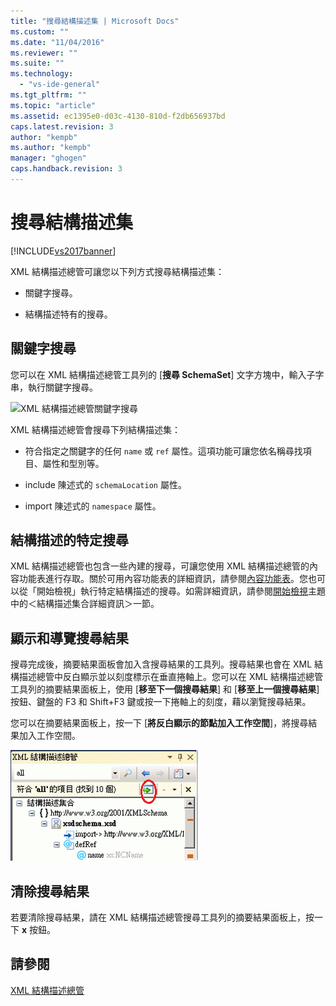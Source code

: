 ```yaml
---
title: "搜尋結構描述集 | Microsoft Docs"
ms.custom: ""
ms.date: "11/04/2016"
ms.reviewer: ""
ms.suite: ""
ms.technology: 
  - "vs-ide-general"
ms.tgt_pltfrm: ""
ms.topic: "article"
ms.assetid: ec1395e0-d03c-4130-810d-f2db656937bd
caps.latest.revision: 3
author: "kempb"
ms.author: "kempb"
manager: "ghogen"
caps.handback.revision: 3
---
```

# 搜尋結構描述集
[!INCLUDE[vs2017banner](../code-quality/includes/vs2017banner.md)]

XML 結構描述總管可讓您以下列方式搜尋結構描述集：  
  
-   關鍵字搜尋。  
  
-   結構描述特有的搜尋。  
  
## 關鍵字搜尋  
 您可以在 XML 結構描述總管工具列的 \[**搜尋 SchemaSet**\] 文字方塊中，輸入子字串，執行關鍵字搜尋。  
  
 ![XML 結構描述總管關鍵字搜尋](../xml-tools/media/schemaexplorersearch.gif "SchemaExplorerSearch")  
  
 XML 結構描述總管會搜尋下列結構描述集：  
  
-   符合指定之關鍵字的任何 `name` 或 `ref` 屬性。這項功能可讓您依名稱尋找項目、屬性和型別等。  
  
-   include 陳述式的 `schemaLocation` 屬性。  
  
-   import 陳述式的 `namespace` 屬性。  
  
## 結構描述的特定搜尋  
 XML 結構描述總管也包含一些內建的搜尋，可讓您使用 XML 結構描述總管的內容功能表進行存取。關於可用內容功能表的詳細資訊，請參閱[內容功能表](../xml-tools/context-menus-xml-schema-explorer.md)。您也可以從「開始檢視」執行特定結構描述的搜尋。如需詳細資訊，請參閱[開始檢視](../xml-tools/start-view.md)主題中的＜結構描述集合詳細資訊＞一節。  
  
## 顯示和導覽搜尋結果  
 搜尋完成後，摘要結果面板會加入含搜尋結果的工具列。搜尋結果也會在 XML 結構描述總管中反白顯示並以刻度標示在垂直捲軸上。您可以在 XML 結構描述總管工具列的摘要結果面板上，使用 \[**移至下一個搜尋結果**\] 和 \[**移至上一個搜尋結果**\] 按鈕、鍵盤的 F3 和 Shift\+F3 鍵或按一下捲軸上的刻度，藉以瀏覽搜尋結果。  
  
 您可以在摘要結果面板上，按一下 \[**將反白顯示的節點加入工作空間**\]，將搜尋結果加入工作空間。  
  
 ![XML 結構描述總管搜尋結果](../xml-tools/media/schemaexplorersearchresult.gif "SchemaExplorerSearchResult")  
  
## 清除搜尋結果  
 若要清除搜尋結果，請在 XML 結構描述總管搜尋工具列的摘要結果面板上，按一下 **x** 按鈕。  
  
## 請參閱  
 [XML 結構描述總管](../xml-tools/xml-schema-explorer.md)
